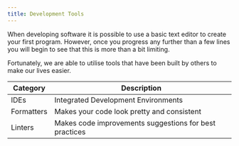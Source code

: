 ```yaml
---
title: Development Tools
---
```


When developing software it is possible to use a basic text editor to create your first program.
However, once you progress any further than a few lines you will begin to see that this is more than a bit limiting.

Fortunately, we are able to utilise tools that have been built by others to make our lives easier.

| Category   | Description                                            |
| ---------- | ------------------------------------------------------ |
| IDEs       | Integrated Development Environments                    |
| Formatters | Makes your code look pretty and consistent             |
| Linters    | Makes code improvements suggestions for best practices |
